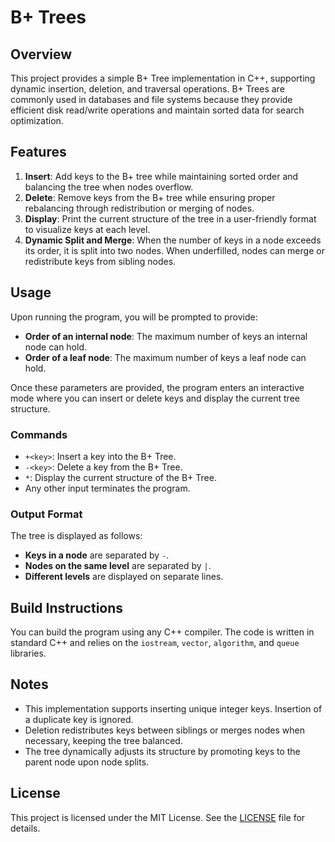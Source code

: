 # B+ Trees

## Overview

This project provides a simple B+ Tree implementation in C++, supporting dynamic insertion, deletion, and traversal operations. B+ Trees are commonly used in databases and file systems because they provide efficient disk read/write operations and maintain sorted data for search optimization.

## Features

1. **Insert**: Add keys to the B+ tree while maintaining sorted order and balancing the tree when nodes overflow.
2. **Delete**: Remove keys from the B+ tree while ensuring proper rebalancing through redistribution or merging of nodes.
3. **Display**: Print the current structure of the tree in a user-friendly format to visualize keys at each level.
4. **Dynamic Split and Merge**: When the number of keys in a node exceeds its order, it is split into two nodes. When underfilled, nodes can merge or redistribute keys from sibling nodes.

## Usage

Upon running the program, you will be prompted to provide:

- **Order of an internal node**: The maximum number of keys an internal node can hold.
- **Order of a leaf node**: The maximum number of keys a leaf node can hold.

Once these parameters are provided, the program enters an interactive mode where you can insert or delete keys and display the current tree structure.

### Commands

- `+<key>`: Insert a key into the B+ Tree.
- `-<key>`: Delete a key from the B+ Tree.
- `*`: Display the current structure of the B+ Tree.
- Any other input terminates the program.

### Output Format

The tree is displayed as follows:
- **Keys in a node** are separated by `-`.
- **Nodes on the same level** are separated by `|`.
- **Different levels** are displayed on separate lines.

## Build Instructions

You can build the program using any C++ compiler. The code is written in standard C++ and relies on the `iostream`, `vector`, `algorithm`, and `queue` libraries.

## Notes

- This implementation supports inserting unique integer keys. Insertion of a duplicate key is ignored.
- Deletion redistributes keys between siblings or merges nodes when necessary, keeping the tree balanced.
- The tree dynamically adjusts its structure by promoting keys to the parent node upon node splits.

## License

This project is licensed under the MIT License. See the [LICENSE](LICENSE) file for details.
